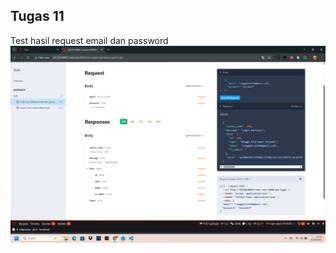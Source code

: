 ## Tugas 11
Test hasil request email dan password
![alt text](<screenshot/tugas11/Screenshot (525).png>)